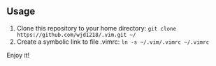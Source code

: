## Usage
1. Clone this repository to your home directory:
    `git clone https://github.com/wjd1218/.vim.git ~/`
2. Create a symbolic link to file .vimrc:
    `ln -s ~/.vim/.vimrc ~/.vimrc`

Enjoy it!
